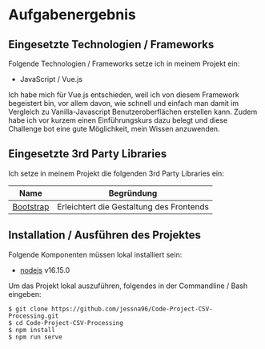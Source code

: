 # Aufgabenergebnis

## Eingesetzte Technologien / Frameworks

Folgende Technologien / Frameworks setze ich in meinem Projekt ein:

- JavaScript / Vue.js

Ich habe mich für Vue.js entschieden, weil ich von diesem Framework begeistert bin, vor allem davon, wie schnell und einfach man damit im Vergleich zu Vanilla-Javascript Benutzeroberflächen erstellen kann. Zudem habe ich vor kurzem einen Einführungskurs dazu belegt und diese Challenge bot eine gute Möglichkeit, mein Wissen anzuwenden. 

## Eingesetzte 3rd Party Libraries

Ich setze in meinem Projekt die folgenden 3rd Party Libraries ein:

Name | Begründung
--- | ---
[Bootstrap](https://getbootstrap.com/) | Erleichtert die Gestaltung des Frontends

## Installation / Ausführen des Projektes

Folgende Komponenten müssen lokal installiert sein:

- [nodejs](https://nodejs.org/en/) v16.15.0

Um das Projekt lokal auszuführen, folgendes in der Commandline / Bash eingeben:

```console
$ git clone https://github.com/jessna96/Code-Project-CSV-Processing.git
$ cd Code-Project-CSV-Processing
$ npm install
$ npm run serve
```
